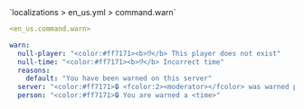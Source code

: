 <!--@include: @/parts/module/command/warn.md#title-->
<!--@include: @/parts/words.md#path--> `localizations > en_us.yml > command.warn`

<!--@include: @/parts/module/command/warn.md#explanation-->

<!--@include: @/parts/words.md#edit-->
```yaml
<en_us.command.warn>
```

<!--@include: @/parts/words.md#default-->
```yaml
warn:
  null-player: "<color:#ff7171><b>⁉</b> This player does not exist"
  null-time: "<color:#ff7171><b>⁉</b> Incorrect time"
  reasons:
    default: "You have been warned on this server"
  server: "<color:#ff7171>🔒 <fcolor:2><moderator></fcolor> was warned player <fcolor:2><player></fcolor> <fcolor:1><hover:show_text:\"<fcolor:1>ID: <id><br>Date: <date><br>Time: <time><br>Remaining time: <time_left><br>Moderator: <moderator><br>Reason: <reason>\">[INFO]</hover>"
  person: "<color:#ff7171>🔒 You are warned a <time>"
```

<!--@include: @/parts/module/command/warn.md#parameters-->
<!--@include: @/parts/module/command/warn.md#localization-->

